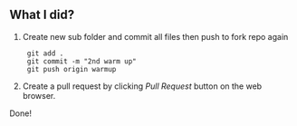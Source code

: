 What I did?
---

1. Create new sub folder and commit all files then push to fork repo again

		git add .
		git commit -m "2nd warm up"
		git push origin warmup

2. Create a pull request by clicking *Pull Request* button on the web browser.

Done! 